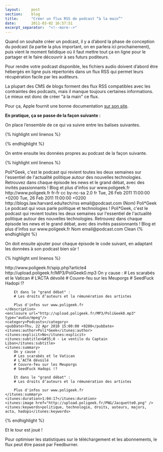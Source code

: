 ```yaml
---
layout: 	post
section:	blog
title:  	"Créer un flux RSS de podcast “à la main”"
date:   	2011-03-02 16:57:51
excerpt_separator:  "<!--more-->"
---
```


Quand on souhaite créer un podcast, il y a d’abord la phase de conception du podcast (la partie la plus important, on en parlera ici prochainement), puis vient le moment fatidique où il faut mettre tout ça en ligne pour le partager et le faire découvrir à ses futurs poditeurs.

<!--more-->

Pour rendre votre podcast disponible, les fichiers audio doivent d’abord être hébergés en ligne puis répertoriés dans un flux RSS qui permet leurs récupération facile par les auditeurs.

La plupart des CMS de blogs forment des flux RSS compatibles avec les contraintes des podcasts, mais il manque toujours certaines informations. Le mieux est donc de créer "à la main" ce flux.

Pour ça, Apple fournit une bonne documentation <a href="https://itunespartner.apple.com/fr/podcasts/overview" rel="external">sur son site</a>.

<strong>En pratique, ça se passe de la façon suivante :</strong>

On place l’ensemble de ce qui va suivre entre les balises suivantes.

{% highlight xml linenos %}
<?xml version="1.0" encoding="UTF-8"?>
<rss xmlns:itunes="http://www.itunes.com/dtds/podcast-1.0.dtd" version="2.0">
    <channel>
        <!-- INSERER LA SUITE ICI -->
    </channel>
</rss>
{% endhighlight %}

On entre ensuite les données propres au podcast de la façon suivante.

{% highlight xml linenos %}
<title>Poli*Geek</title>
<description>Poli*Geek, c'est le podcast qui revient toutes les deux semaines sur l'essentiel de l'actualité politique autour des nouvelles technologies. Retrouvez dans chaque épisode les news et le grand débat, avec des invités passionnants ! Blog et plus d'infos sur www.poligeek.fr</description>
<link>http://www.poligeek.fr</link>
<language>fr-fr</language>
<copyright>cc by-nc-sa 2.0 fr</copyright>
<lastBuildDate>Tue, 26 Feb 2011 11:00:00 +0200</lastBuildDate>
<pubDate>Tue, 26 Feb 2011 11:00:00 +0200</pubDate>
<docs>http://blogs.law.harvard.edu/tech/rss</docs>
<webMaster>email@podcast.com (Nom)</webMaster>
<itunes:author>Poli*Geek</itunes:author>
<itunes:subtitle>Le podcast qui vous parle politique et technologies !</itunes:subtitle>
<itunes:summary>Poli*Geek, c'est le podcast qui revient toutes les deux semaines sur l'essentiel de l'actualité politique autour des nouvelles technologies. Retrouvez dans chaque épisode les news et le grand débat, avec des invités passionnants ! Blog et plus d'infos sur www.poligeek.fr</itunes:summary>
<itunes:owner>
    <itunes:name>Nom</itunes:name>
    <itunes:email>email@podcast.com</itunes:email>
</itunes:owner>
<itunes:explicit>Clean</itunes:explicit>
<itunes:image href="http://www.poligeek.fr/logo.png"/>
<itunes:category text="News &amp; Politics"/>
<itunes:category text="Technology">
    <itunes:category text="Tech News" />
</itunes:category>
{% endhighlight %}

On doit ensuite ajouter pour chaque épisode le code suivant, en adaptant les données à son podcast bien sûr !

{% highlight xml linenos %}
<!-- EPISODE 0 -->
<item>
    <title>&#35;0 - Le ventilo du Captain Liban</title>
    <link>http://www.poligeek.fr/spip.php?article4</link>
    <guid>http://upload.poligeek.fr/MP3/PoliGeek0.mp3</guid>
    <description>
        On y cause :
        # Les scarabés et le Vatican
        # L’ACTA dévoilé
        # Couvre-feu sur les Meuporgs
        # SeedFuck Hadopi !?
               
        Et dans le "grand débat" :
        # Les droits d’auteurs et la rémunération des artistes
               
        Plus d'infos sur www.poligeek.fr
    </description>
    <enclosure url="http://upload.poligeek.fr/MP3/PoliGeek0.mp3" type="audio/mpeg"/>
    <category>Podcasts</category>
    <pubDate>Thu, 22 Apr 2010 15:00:00 +0200</pubDate>
    <itunes:author>Poli*Geek</itunes:author>
    <itunes:explicit>No</itunes:explicit>
    <itunes:subtitle>&#35;0 - Le ventilo du Captain Liban</itunes:subtitle>
    <itunes:summary>
        On y cause :
        # Les scarabés et le Vatican
        # L’ACTA dévoilé
        # Couvre-feu sur les Meuporgs
        # SeedFuck Hadopi !?
               
        Et dans le "grand débat" :
        # Les droits d’auteurs et la rémunération des artistes
               
        Plus d'infos sur www.poligeek.fr
    </itunes:summary>
    <itunes:duration>1:04:17</itunes:duration>
    <itunes:image href="http://upload.poligeek.fr/PNG/Jacquette0.png" />
    <itunes:keywords>politique, technologie, droits, auteurs, majors, acta, hadopi</itunes:keywords>
</item>
{% endhighlight %}

Et le tour est joué !

Pour optimiser les statistiques sur le téléchargement et les abonnements, le flux peut être passé par Feedburner.